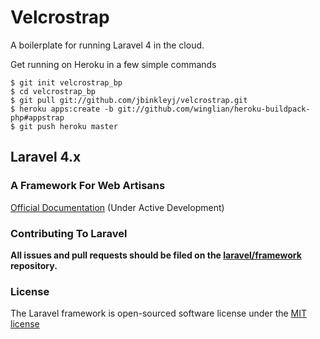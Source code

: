 # Velcrostrap

A boilerplate for running Laravel 4 in the cloud.

Get running on Heroku in a few simple commands

```
$ git init velcrostrap_bp
$ cd velcrostrap_bp
$ git pull git://github.com/jbinkleyj/velcrostrap.git
$ heroku apps:create -b git://github.com/winglian/heroku-buildpack-php#appstrap
$ git push heroku master
```


## Laravel 4.x

### A Framework For Web Artisans

[Official Documentation](http://four.laravel.com) (Under Active Development)

### Contributing To Laravel

**All issues and pull requests should be filed on the [laravel/framework](http://github.com/laravel/framework) repository.**

### License

The Laravel framework is open-sourced software license under the [MIT license](http://opensource.org/licenses/MIT)
